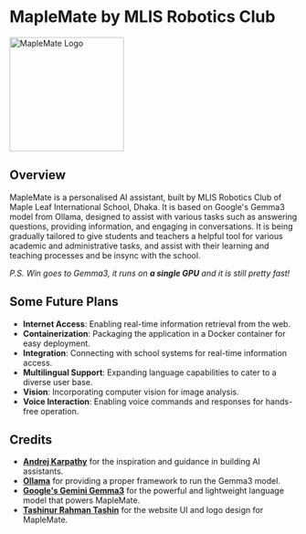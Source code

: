 # MapleMate by MLIS Robotics Club

<img src="https://raw.githubusercontent.com/TheCodeHeist/maplemate_mlisrbc/refs/heads/main/client/static/maplemate_logo.png" alt="MapleMate Logo" width="200">

## Overview

MapleMate is a personalised AI assistant, built by MLIS Robotics Club of Maple Leaf International School, Dhaka. It is based on Google's Gemma3 model from Ollama, designed to assist with various tasks such as answering questions, providing information, and engaging in conversations. It is being gradually tailored to give students and teachers a helpful tool for various academic and administrative tasks, and assist with their learning and teaching processes and be insync with the school.

_P.S. Win goes to Gemma3, it runs on **a single GPU** and it is still pretty fast!_

## Some Future Plans

- **Internet Access**: Enabling real-time information retrieval from the web.
- **Containerization**: Packaging the application in a Docker container for easy deployment.
- **Integration**: Connecting with school systems for real-time information access.
- **Multilingual Support**: Expanding language capabilities to cater to a diverse user base.
- **Vision**: Incorporating computer vision for image analysis.
- **Voice Interaction**: Enabling voice commands and responses for hands-free operation.

## Credits

- [**Andrej Karpathy**](https://github.com/karpathy) for the inspiration and guidance in building AI assistants.
- [**Ollama**](https://ollama.com) for providing a proper framework to run the Gemma3 model.
- [**Google's Gemini Gemma3**](https://ollama.com/library/gemma3) for the powerful and lightweight language model that powers MapleMate.
- [**Tashinur Rahman Tashin**](https://www.instagram.com/tashinur_rahman) for the website UI and logo design for MapleMate.
